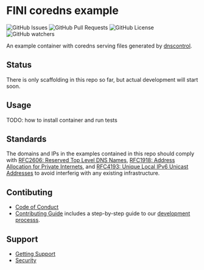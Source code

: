 # FINI coredns example

![GitHub Issues](https://img.shields.io/github/issues/fini-net/fini-coredns-example)
![GitHub Pull Requests](https://img.shields.io/github/issues-pr/fini-net/fini-coredns-example)
![GitHub License](https://img.shields.io/github/license/fini-net/fini-coredns-example)
![GitHub watchers](https://img.shields.io/github/watchers/fini-net/fini-coredns-example)

An example container with coredns serving files generated by
[dnscontrol](https://github.com/StackExchange/dnscontrol).

## Status

There is only scaffolding in this repo so far, but actual development will start soon.

## Usage

TODO: how to install container and run tests

## Standards

The domains and IPs in the examples contained in this repo should comply with
[RFC2606: Reserved Top Level DNS Names](https://www.rfc-editor.org/rfc/rfc2606.html),
[RFC1918: Address Allocation for Private Internets](https://www.rfc-editor.org/rfc/rfc1918.html),
and [RFC4193: Unique Local IPv6 Unicast Addresses](https://www.rfc-editor.org/rfc/rfc4193.txt)
to avoid interferig with any existing infrastructure.

## Contibuting

- [Code of Conduct](.github/CODE_OF_CONDUCT.md)
- [Contributing Guide](.github/CONTRIBUTING.md) includes a step-by-step guide to our
  [development processs](.github/CONTRIBUTING.md#development-process).

## Support

- [Getting Support](.github/SUPPORT.md)
- [Security](.github/SECURITY.md)
